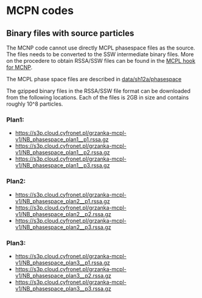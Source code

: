 # MCPN codes

## Binary files with source particles

The MCNP code cannot use directly MCPL phasespace files as the source. The files needs to be converted to the SSW intermediate binary files. More on the procedere to obtain RSSA/SSW files can be found in the [MCPL hook for MCNP](https://mctools.github.io/mcpl/hooks_mcnp/). 

The MCPL phase space files are described in [data/sh12a/phasespace](https://github.com/APTG/2022_DCPT_LET/tree/main/data/sh12a/phasespace)

The gzipped binary files in the RSSA/SSW file format can be downloaded from the following locations. Each of the files is 2GB in size and contains roughly 10^8 particles.


### Plan1:
- https://s3p.cloud.cyfronet.pl/grzanka-mcpl-v1/NB_phasespace_plan1__p1.rssa.gz
- https://s3p.cloud.cyfronet.pl/grzanka-mcpl-v1/NB_phasespace_plan1__p2.rssa.gz
- https://s3p.cloud.cyfronet.pl/grzanka-mcpl-v1/NB_phasespace_plan1__p3.rssa.gz


### Plan2:
- https://s3p.cloud.cyfronet.pl/grzanka-mcpl-v1/NB_phasespace_plan2__p1.rssa.gz
- https://s3p.cloud.cyfronet.pl/grzanka-mcpl-v1/NB_phasespace_plan2__p2.rssa.gz
- https://s3p.cloud.cyfronet.pl/grzanka-mcpl-v1/NB_phasespace_plan2__p3.rssa.gz


### Plan3:
- https://s3p.cloud.cyfronet.pl/grzanka-mcpl-v1/NB_phasespace_plan3__p1.rssa.gz
- https://s3p.cloud.cyfronet.pl/grzanka-mcpl-v1/NB_phasespace_plan3__p2.rssa.gz
- https://s3p.cloud.cyfronet.pl/grzanka-mcpl-v1/NB_phasespace_plan3__p3.rssa.gz
